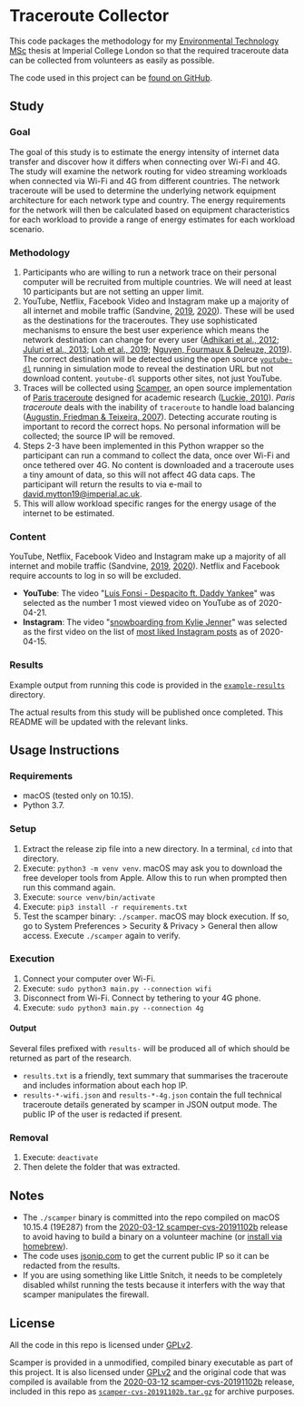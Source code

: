 # Traceroute Collector

This code packages the methodology for my [Environmental Technology MSc](https://www.imperial.ac.uk/environmental-policy/msc/) thesis at Imperial College London so that the required traceroute data can be collected from volunteers as easily as possible.

The code used in this project can be [found on GitHub](https://github.com/davidmytton/traceroute-collector).

## Study

### Goal

The goal of this study is to estimate the energy intensity of internet data transfer and discover how it differs when connecting over Wi-Fi and 4G. The study will examine the network routing for video streaming workloads when connected via Wi-Fi and 4G from different countries. The network traceroute will be used to determine the underlying network equipment architecture for each network type and country. The energy requirements for the network will then be calculated based on equipment characteristics for each workload to provide a range of energy estimates for each workload scenario.

### Methodology

1. Participants who are willing to run a network trace on their personal computer will be recruited from multiple countries. We will need at least 10 participants but are not setting an upper limit.
2. YouTube, Netflix, Facebook Video and Instagram make up a majority of all internet and mobile traffic (Sandvine, [2019](https://www.sandvine.com/global-internet-phenomena-report-2019), [2020](https://www.sandvine.com/download-report-mobile-internet-phenomena-report-2020-sandvine)). These will be used as the destinations for the traceroutes. They use sophisticated mechanisms to ensure the best user experience which means the network destination can change for every user ([Adhikari et al., 2012](https://doi.org/10.1109/INFCOM.2012.6195644); [Juluri et al., 2013](https://ieeexplore.ieee.org/document/6573037); [Loh et al., 2019](https://doi.org/10.1145/3304109.3325819); [Nguyen, Fourmaux & Deleuze, 2019](https://doi.org/10.1007/978-3-030-14413-5_13)). The correct destination will be detected using the open source [`youtube-dl`](https://ytdl-org.github.io/youtube-dl/index.html ) running in simulation mode to reveal the destination URL but not download content. `youtube-dl` supports other sites, not just YouTube.
3. Traces will be collected using [Scamper](https://www.caida.org/tools/measurement/scamper/), an open source implementation of [Paris traceroute](https://paris-traceroute.net ) designed for academic research ([Luckie, 2010](https://doi.org/10.1145/1879141.1879171)). *Paris traceroute* deals with the inability of `traceroute` to handle load balancing ([Augustin, Friedman & Teixeira, 2007](https://doi.org/10.1109/E2EMON.2007.375313)). Detecting accurate routing is important to record the correct hops. No personal information will be collected; the source IP will be removed.
4. Steps 2-3 have been implemented in this Python wrapper so the participant can run a command to collect the data, once over Wi-Fi and once tethered over 4G. No content is downloaded and a traceroute uses a tiny amount of data, so this will not affect 4G data caps. The participant will return the results to via e-mail to david.mytton19@imperial.ac.uk.
5. This will allow workload specific ranges for the energy usage of the internet to be estimated.

### Content

YouTube, Netflix, Facebook Video and Instagram make up a majority of all internet and mobile traffic (Sandvine, [2019](https://www.sandvine.com/global-internet-phenomena-report-2019), [2020](https://www.sandvine.com/download-report-mobile-internet-phenomena-report-2020-sandvine)). Netflix and Facebook require accounts to log in so will be excluded.

* **YouTube**: The video "[Luis Fonsi - Despacito ft. Daddy Yankee](https://www.youtube.com/watch?v=kJQP7kiw5Fk)" was selected as the number 1 most viewed video on YouTube as of 2020-04-21.
* **Instagram**: The video "[snowboarding from Kylie Jenner](https://www.instagram.com/p/B5vhf4innBN/)" was selected as the first video on the list of [most liked Instagram posts](https://en.wikipedia.org/wiki/List_of_most-liked_Instagram_posts) as of 2020-04-15.

### Results

Example output from running this code is provided in the [`example-results`](/example-results) directory.

The actual results from this study will be published once completed. This README will be updated with the relevant links.

## Usage Instructions

### Requirements

* macOS (tested only on 10.15).
* Python 3.7.

### Setup

1. Extract the release zip file into a new directory. In a terminal, `cd` into that directory.
2. Execute: `python3 -m venv venv`. macOS may ask you to download the free developer tools from Apple. Allow this to run when prompted then run this command again.
3. Execute: `source venv/bin/activate`
4. Execute: `pip3 install -r requirements.txt`
5. Test the scamper binary: `./scamper`. macOS may block execution. If so, go to System Preferences > Security & Privacy > General then allow access. Execute `./scamper` again to verify.

### Execution

1. Connect your computer over Wi-Fi.
2. Execute: `sudo python3 main.py --connection wifi`
3. Disconnect from Wi-Fi. Connect by tethering to your 4G phone.
4. Execute: `sudo python3 main.py --connection 4g`

#### Output

Several files prefixed with `results-` will be produced all of which should be returned as part of the research.

* `results.txt` is a friendly, text summary that summarises the traceroute and includes information about each hop IP.
* `results-*-wifi.json` and `results-*-4g.json` contain the full technical traceroute details generated by scamper in JSON output mode. The public IP of the user is redacted if present.

### Removal

1. Execute: `deactivate`
2. Then delete the folder that was extracted.

## Notes

* The `./scamper` binary is committed into the repo compiled on macOS 10.15.4 (19E287) from the [2020-03-12 scamper-cvs-20191102b](https://www.caida.org/tools/measurement/scamper/code/scamper-cvs-20191102b.tar.gz) release to avoid having to build a binary on a volunteer machine (or [install via homebrew](https://formulae.brew.sh/formula/scamper)).
* The code uses [jsonip.com](https://jsonip.com) to get the current public IP so it can be redacted from the results.
* If you are using something like Little Snitch, it needs to be completely disabled whilst running the tests because it interfers with the way that scamper manipulates the firewall.

## License

All the code in this repo is licensed under [GPLv2](https://www.gnu.org/licenses/old-licenses/gpl-2.0.html).

Scamper is provided in a unmodified, compiled binary executable as part of this project. It is also licensed under [GPLv2](https://www.gnu.org/licenses/old-licenses/gpl-2.0.html) and the original code that was compiled is available from the [2020-03-12 scamper-cvs-20191102b](https://www.caida.org/tools/measurement/scamper/code/scamper-cvs-20191102b.tar.gz) release, included in this repo as [`scamper-cvs-20191102b.tar.gz`](/scamper-cvs-20191102b.tar.gz) for archive purposes.
